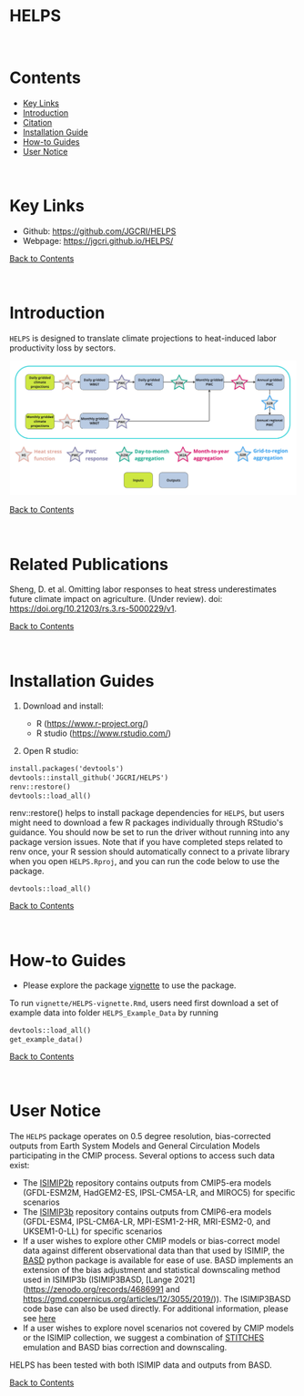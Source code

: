 # HELPS
<br />

<!-------------------------->
<!-------------------------->
# <a name="Contents"></a>Contents
<!-------------------------->
<!-------------------------->

- [Key Links](#KeyLinks)
- [Introduction](#Introduction)
- [Citation](#Citation)
- [Installation Guide](#InstallGuides)
- [How-to Guides](#How-toGuides)
- [User Notice](#UserNotice)

<br />

<!-------------------------->
<!-------------------------->
# <a name="KeyLinks"></a>Key Links
<!-------------------------->
<!-------------------------->

- Github: https://github.com/JGCRI/HELPS
- Webpage: https://jgcri.github.io/HELPS/

[Back to Contents](#Contents)

<br />

<!-------------------------->
<!-------------------------->
# <a name="Introduction"></a>Introduction
<!-------------------------->
<!-------------------------->

`HELPS` is designed to translate climate projections to heat-induced labor productivity loss by sectors.


![Figure. 1. HELPS package schematic. HELPS can process daily and monthly 0.5-degree grid-level input data. Stars denote package functions.](vignettes/Schematic.jpg)

[Back to Contents](#Contents)

<br />

<!-------------------------->
<!-------------------------->
# <a name="RelatedPublications"></a>Related Publications
<!-------------------------->
<!-------------------------->

Sheng, D. et al. Omitting labor responses to heat stress underestimates future climate impact on agriculture. (Under review). doi: https://doi.org/10.21203/rs.3.rs-5000229/v1.

[Back to Contents](#Contents)

<br />


<!-------------------------->
<!-------------------------->
# <a name="InstallationGuides"></a>Installation Guides
<!-------------------------->
<!-------------------------->

1. Download and install:

    - R (https://www.r-project.org/)
    - R studio (https://www.rstudio.com/)
    
2. Open R studio:

```
install.packages('devtools')
devtools::install_github('JGCRI/HELPS')
renv::restore()
devtools::load_all()
```
renv::restore() helps to install package dependencies for `HELPS`, but users might need to download a few R packages individually through RStudio's guidance.
You should now be set to run the driver without running into any package version issues. Note that if you have completed steps related to renv once, your R session should automatically connect to a private library when you open `HELPS.Rproj`, and you can run the code below to use the package.

```
devtools::load_all()
```

[Back to Contents](#Contents)

<br />


<!-------------------------->
<!-------------------------->
# <a name="How-toGuides"></a>How-to Guides
<!-------------------------->
<!-------------------------->



- Please explore the package [vignette](https://jgcri.github.io/HELPS/articles/HELPS-vignette.html) to use the package.

To run `vignette/HELPS-vignette.Rmd`, users need first download a set of example data into folder `HELPS_Example_Data` by running

```
devtools::load_all()
get_example_data()
```


[Back to Contents](#Contents)

<br />

<!-------------------------->
<!-------------------------->
# <a name="UserNotice"></a>User Notice
<!-------------------------->
<!-------------------------->

The `HELPS` package operates on 0.5 degree resolution, bias-corrected outputs from Earth System Models and General Circulation Models participating in the CMIP process. Several options to access such data exist:
- The [ISIMIP2b](https://data.isimip.org/search/tree/ISIMIP2b/InputData/climate/atmosphere/) repository contains outputs from CMIP5-era models (GFDL-ESM2M, HadGEM2-ES, IPSL-CM5A-LR, and MIROC5) for specific scenarios
- The [ISIMIP3b](https://data.isimip.org/search/tree/ISIMIP3b/InputData/climate/atmosphere/) repository  contains outputs from CMIP6-era models (GFDL-ESM4, IPSL-CM6A-LR, MPI-ESM1-2-HR, MRI-ESM2-0, and UKSEM1-0-LL) for specific scenarios
- If a user wishes to explore other CMIP models or bias-correct model data against different observational data than that used by ISIMIP, the [BASD](https://github.com/JGCRI/basd) python package is available for ease of use. BASD implements an extension of the bias adjustment and statistical downscaling method used in ISIMIP3b (ISIMIP3BASD, [Lange 2021](https://zenodo.org/records/4686991 and  https://gmd.copernicus.org/articles/12/3055/2019/)). The ISIMIP3BASD code base can also be used directly. For additional information, please see [here](https://www.isimip.org/documents/413/ISIMIP3b_bias_adjustment_fact_sheet_Gnsz7CO.pdf) 
- If a user wishes to explore novel scenarios not covered by CMIP models or the ISIMIP collection, we suggest a combination of [STITCHES](https://github.com/JGCRI/stitches) emulation and BASD bias correction and downscaling. 

HELPS has been tested with both ISIMIP data and outputs from BASD.


[Back to Contents](#Contents)

<br />



